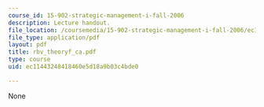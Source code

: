 ```yaml
---
course_id: 15-902-strategic-management-i-fall-2006
description: Lecture handout.
file_location: /coursemedia/15-902-strategic-management-i-fall-2006/ec11443248418460e5d18a9b03c4bde0_rbv_theoryf_ca.pdf
file_type: application/pdf
layout: pdf
title: rbv_theoryf_ca.pdf
type: course
uid: ec11443248418460e5d18a9b03c4bde0

---
```

None